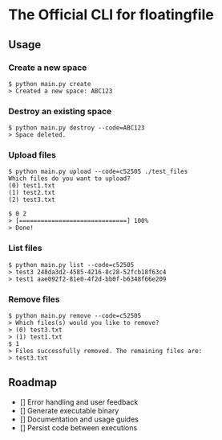 # The Official CLI for floatingfile

## Usage

### Create a new space

```
$ python main.py create
> Created a new space: ABC123
```

### Destroy an existing space

```
$ python main.py destroy --code=ABC123
> Space deleted.
```

### Upload files

```
$ python main.py upload --code=c52505 ./test_files
Which files do you want to upload?
(0) test1.txt
(1) test2.txt
(2) test3.txt

$ 0 2
> [==============================] 100%
> Done!
```

### List files

```
$ python main.py list --code=c52505
> test3 248da3d2-4585-4216-8c28-52fcb18f63c4
> test1 aae092f2-81e0-4f2d-bb0f-b6348f66e209
```

### Remove files

```
$ python main.py remove --code=c52505
> Which files(s) would you like to remove?
> (0) test3.txt
> (1) test1.txt
$ 1
> Files successfully removed. The remaining files are:
> test3.txt
```

## Roadmap

- [] Error handling and user feedback
- [] Generate executable binary
- [] Documentation and usage guides
- [] Persist code between executions
